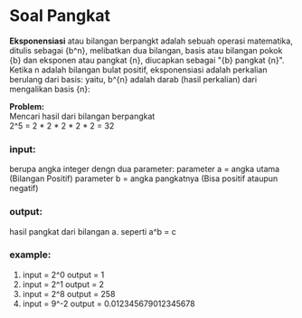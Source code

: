 # Soal Pangkat

<b>Eksponensiasi</b> atau bilangan berpangkt adalah sebuah operasi matematika, ditulis sebagai {b^n}, melibatkan dua bilangan, basis atau bilangan pokok {b} dan eksponen atau pangkat {n}, diucapkan sebagai "{b} pangkat {n}". Ketika n adalah bilangan bulat positif, eksponensiasi adalah perkalian berulang dari basis: yaitu, b^{n} adalah darab (hasil perkalian) dari mengalikan basis {n}:

<b>Problem:</b><br>
Mencari hasil dari bilangan berpangkat <br>
2^5 = 2 * 2 * 2 * 2 * 2 = 32
<br>

### input:

berupa angka integer dengn dua parameter:
parameter a = angka utama (Bilangan Positif)
parameter b = angka pangkatnya (Bisa positif ataupun negatif)
<br>

### output:

hasil pangkat dari bilangan a. seperti a^b = c
<br>

### example:

1. input = 2^0      output = 1
2. input = 2^1      output = 2
3. input = 2^8      output = 258
4. input = 9^-2     output = 0.012345679012345678

